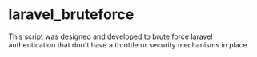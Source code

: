 # laravel_bruteforce
This script was designed and developed to brute force laravel authentication that don't have a throttle or security mechanisms in place.
